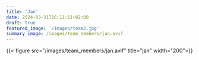 ```yaml
---
title: 'Jan'
date: 2024-03-31T16:11:11+02:00
draft: true
featured_image: '/images/team2.jpg'
summary_image: /images/team_members/jan.avif
---
```


 {{< figure src="/images/team_members/jan.avif" title="jan" width="200">}} 
